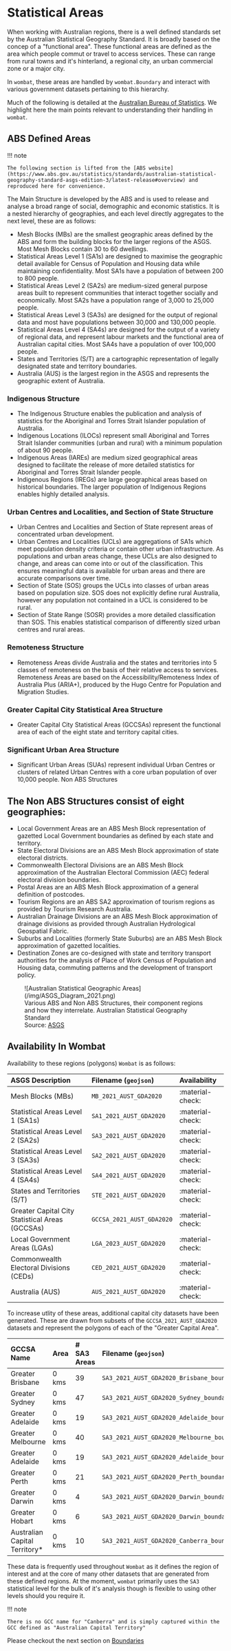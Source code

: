 # Statistical Areas

When working with Australian regions, there is a well defined standards set by the Australian Statistical Geography Standard. It is broadly based on the concep of a "functional area". These functional areas are defined as the area which people commut or travel to access services. These can range from rural towns and it's hinterland, a regional city, an urban commercial zone or a major city. 

In `wombat`, these areas are handled by `wombat.Boundary` and interact with various government datasets pertaining to this hierarchy. 

Much of the following is detailed at the [Australian Bureau of Statistics](https://www.abs.gov.au/statistics/standards/australian-statistical-geography-standard-asgs-edition-3/latest-release#overview). We highlight here the main points relevant to understanding their handling in `wombat`.

## ABS Defined Areas

!!! note

    The following section is lifted from the [ABS website](https://www.abs.gov.au/statistics/standards/australian-statistical-geography-standard-asgs-edition-3/latest-release#overview) and reproduced here for convenience. 


The Main Structure is developed by the ABS and is used to release and analyse a broad range of social, demographic and economic statistics. It is a nested hierarchy of geographies, and each level directly aggregates to the next level, these are as follows:

* Mesh Blocks (MBs) are the smallest geographic areas defined by the ABS and form the building blocks for the larger regions of the ASGS. Most Mesh Blocks contain 30 to 60 dwellings.
* Statistical Areas Level 1 (SA1s) are designed to maximise the geographic detail available for Census of Population and Housing data while maintaining confidentiality. Most SA1s have a population of between 200 to 800 people.
* Statistical Areas Level 2 (SA2s) are medium-sized general purpose areas built to represent communities that interact together socially and economically. Most SA2s have a population range of 3,000 to 25,000 people.
* Statistical Areas Level 3 (SA3s) are designed for the output of regional data and most have populations between 30,000 and 130,000 people.
* Statistical Areas Level 4 (SA4s) are designed for the output of a variety of regional data, and represent labour markets and the functional area of Australian capital cities. Most SA4s have a population of over 100,000 people.
* States and Territories (S/T) are a cartographic representation of legally designated state and territory boundaries.
* Australia (AUS) is the largest region in the ASGS and represents the geographic extent of Australia.

### Indigenous Structure

* The Indigenous Structure enables the publication and analysis of statistics for the Aboriginal and Torres Strait Islander population of Australia.
* Indigenous Locations (ILOCs) represent small Aboriginal and Torres Strait Islander communities (urban and rural) with a minimum population of about 90 people.
* Indigenous Areas (IAREs) are medium sized geographical areas designed to facilitate the release of more detailed statistics for Aboriginal and Torres Strait Islander people.
* Indigenous Regions (IREGs) are large geographical areas based on historical boundaries. The larger population of Indigenous Regions enables highly detailed analysis.

### Urban Centres and Localities, and Section of State Structure

* Urban Centres and Localities and Section of State represent areas of concentrated urban development.
* Urban Centres and Localities (UCLs) are aggregations of SA1s which meet population density criteria or contain other urban infrastructure. As populations and urban areas change, these UCLs are also designed to change, and areas can come into or out of the classification. This ensures meaningful data is available for urban areas and there are accurate comparisons over time.
* Section of State (SOS) groups the UCLs into classes of urban areas based on population size. SOS does not explicitly define rural Australia, however any population not contained in a UCL is considered to be rural. 
* Section of State Range (SOSR) provides a more detailed classification than SOS. This enables statistical comparison of differently sized urban centres and rural areas.

### Remoteness Structure

* Remoteness Areas divide Australia and the states and territories into 5 classes of remoteness on the basis of their relative access to services. Remoteness Areas are based on the Accessibility/Remoteness Index of Australia Plus (ARIA+), produced by the Hugo Centre for Population and Migration Studies.

### Greater Capital City Statistical Area Structure

* Greater Capital City Statistical Areas (GCCSAs) represent the functional area of each of the eight state and territory capital cities.

### Significant Urban Area Structure

* Significant Urban Areas (SUAs) represent individual Urban Centres or clusters of related Urban Centres with a core urban population of over 10,000 people.
Non ABS Structures

## The Non ABS Structures consist of eight geographies:

* Local Government Areas are an ABS Mesh Block representation of gazetted Local Government boundaries as defined by each state and territory.
* State Electoral Divisions are an ABS Mesh Block approximation of state electoral districts.
* Commonwealth Electoral Divisions are an ABS Mesh Block approximation of the Australian Electoral Commission (AEC) federal electoral division boundaries.
* Postal Areas are an ABS Mesh Block approximation of a general definition of postcodes.
* Tourism Regions are an ABS SA2 approximation of tourism regions as provided by Tourism Research Australia.
* Australian Drainage Divisions are an ABS Mesh Block approximation of drainage divisions as provided through Australian Hydrological Geospatial Fabric.
* Suburbs and Localities (formerly State Suburbs) are an ABS Mesh Block approximation of gazetted localities.
* Destination Zones are co-designed with state and territory transport authorities for the analysis of Place of Work Census of Population and Housing data, commuting patterns and the development of transport policy.

<figure markdown>
  ![Australian Statistical Geographic Areas](/img/ASGS_Diagram_2021.png)
  <figcaption>Various ABS and Non ABS Structures, their component regions and how they interrelate. Australian Statistical Geography Standard <br> Source:
<a href="https://www.abs.gov.au/statistics/standards/australian-statistical-geography-standard-asgs-edition-3/latest-release#overview">ASGS</a></figcaption>
</figure>

## Availability In Wombat

Availability to these regions (polygons) `Wombat` is as follows:

| ASGS Description | Filename (`geojson`) | Availability
| :-- | :- | :------ |
| Mesh Blocks (MBs)   | `MB_2021_AUST_GDA2020` | :material-check:
| Statistical Areas Level 1 (SA1s) | `SA1_2021_AUST_GDA2020` | :material-check: 
| Statistical Areas Level 2 (SA2s)   | `SA3_2021_AUST_GDA2020` |   :material-check:
| Statistical Areas Level 3 (SA3s)   | `SA2_2021_AUST_GDA2020` |   :material-check:
| Statistical Areas Level 4 (SA4s)   | `SA4_2021_AUST_GDA2020` |   :material-check:
| States and Territories (S/T)  | `STE_2021_AUST_GDA2020` |   :material-check:
| Greater Capital City Statistical Areas (GCCSAs) | `GCCSA_2021_AUST_GDA2020` |   :material-check:
| Local Government Areas (LGAs) | `LGA_2023_AUST_GDA2020` |   :material-check:
| Commonwealth Electoral Divisions (CEDs) | `CED_2021_AUST_GDA2020` |   :material-check:
| Australia (AUS) | `AUS_2021_AUST_GDA2020` |   :material-check:

To increase utlity of these areas, additional capital city datasets have been generated. These are drawn from subsets of the `GCCSA_2021_AUST_GDA2020` datasets and represent the polygons of each of the "Greater Capital Area".

| GCCSA Name | Area | # SA3 Areas | Filename (`geojson`) | Availability
| :-- | :-- | :-- | :-- | :-- |
| Greater Brisbane   | 0 kms | 39 | `SA3_2021_AUST_GDA2020_Brisbane_boundary` | :material-check:
| Greater Sydney   | 0 kms | 47 | `SA3_2021_AUST_GDA2020_Sydney_boundary` | :material-check:
| Greater Adelaide   | 0 kms | 19 | `SA3_2021_AUST_GDA2020_Adelaide_boundary` | :material-check:
| Greater Melbourne   | 0 kms | 40 | `SA3_2021_AUST_GDA2020_Melbourne_boundary` | :material-check:
| Greater Adelaide   | 0 kms | 19 | `SA3_2021_AUST_GDA2020_Adelaide_boundary` | :material-check:
| Greater Perth   | 0 kms | 21 | `SA3_2021_AUST_GDA2020_Perth_boundary` | :material-check:
| Greater Darwin   | 0 kms | 4 | `SA3_2021_AUST_GDA2020_Darwin_boundary` | :material-check:
| Greater Hobart   | 0 kms | 6 | `SA3_2021_AUST_GDA2020_Darwin_boundary` | :material-check:
| Australian Capital Territory*   | 0 kms | 10 | `SA3_2021_AUST_GDA2020_Canberra_boundary` | :material-check:

These data is frequently used throughout `Wombat` as it defines the region of interest and at the core of many other datasets that are generated from these defined regions. At the moment, `wombat` primarily uses the `SA3` statistical level for the bulk of it's analysis though is flexible to using other levels should you require it.

!!! note

    There is no GCC name for "Canberra" and is simply captured within the GCC defined as "Australian Capital Territory"

Please checkout the next section on [Boundaries](/statisticalareas)
